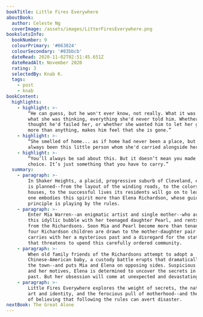 ```yaml
---
bookTitle: Little Fires Everywhere
aboutBook:
  author: Celeste Ng
  coverImage: /assets/images/LitterFiresEverywhere.png
bookslutsInfo:
  bookNumber: 9
  colourPrimary: '#063824'
  colourSecondary: '#83bbcb'
  dateRead: 2020-11-02T02:51:45.651Z
  dateReadAlt: November 2020
  rating: 3
  selectedBy: Knab K.
  tags:
    - post
    - knab
bookContent:
  highlights:
    - highlight: >-
        “He can guess, but he won't ever know, not really. What it was like,
        what she was thinking, everything she'd never told him. Whether she
        thought he'd failed her, or whether she wanted him to let her go. This,
        more than anything, makes him feel that she is gone.”
    - highlight: >-
        “She smelled of home... as if home had never been a place, but had
        always been this little person whom she'd carried alongside her.”
    - highlight: >-
        “You’ll always be sad about this. But it doesn’t mean you made the wrong
        choice. It’s just something that you have to carry.”
  summary:
    - paragraph: >-
        In Shaker Heights, a placid, progressive suburb of Cleveland, everything
        is planned--from the layout of the winding roads, to the colors of the
        houses, to the successful lives its residents will go on to lead. And no
        one embodies this spirit more than Elena Richardson, whose guiding
        principle is playing by the rules.
    - paragraph: >-
        Enter Mia Warren--an enigmatic artist and single mother--who arrives in
        this idyllic bubble with her teenaged daughter Pearl, and rents a house
        from the Richardsons. Soon Mia and Pearl become more than tenants: all
        four Richardson children are drawn to the mother-daughter pair. But Mia
        carries with her a mysterious past and a disregard for the status quo
        that threatens to upend this carefully ordered community.
    - paragraph: >-
        When old family friends of the Richardsons attempt to adopt a
        Chinese-American baby, a custody battle erupts that dramatically divides
        the town--and puts Mia and Elena on opposing sides. Suspicious of Mia
        and her motives, Elena is determined to uncover the secrets in Mia's
        past. But her obsession will come at unexpected and devastating costs.
    - paragraph: >-
        Little Fires Everywhere explores the weight of secrets, the nature of
        art and identity, and the ferocious pull of motherhood--and the danger
        of believing that following the rules can avert disaster.
nextBook: The Great Alone
---
```


